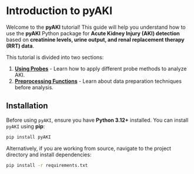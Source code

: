 # Introduction to pyAKI

Welcome to the **pyAKI** tutorial! This guide will help you understand how to use the **pyAKI** Python package for **Acute Kidney Injury (AKI) detection** based on **creatinine levels, urine output, and renal replacement therapy (RRT) data**.

This tutorial is divided into two sections:

1. **[Using Probes](probes.md)** - Learn how to apply different probe methods to analyze AKI.
2. **[Preprocessing Functions](preprocessing.md)** - Learn about data preparation techniques before analysis.

## Installation

Before using `pyAKI`, ensure you have **Python 3.12+** installed. You can install `pyAKI` using **pip**:

```bash
pip install pyAKI
```

Alternatively, if you are working from source, navigate to the project directory and install dependencies:

```bash
pip install -r requirements.txt
```



